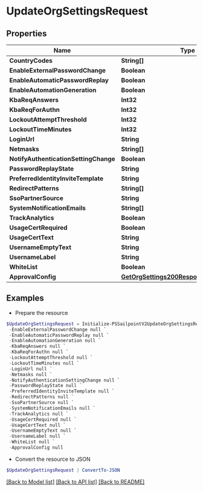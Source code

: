 # UpdateOrgSettingsRequest
## Properties

Name | Type | Description | Notes
------------ | ------------- | ------------- | -------------
**CountryCodes** | **String[]** |  | [optional] 
**EnableExternalPasswordChange** | **Boolean** |  | [optional] 
**EnableAutomaticPasswordReplay** | **Boolean** |  | [optional] 
**EnableAutomationGeneration** | **Boolean** |  | [optional] 
**KbaReqAnswers** | **Int32** |  | [optional] 
**KbaReqForAuthn** | **Int32** |  | [optional] 
**LockoutAttemptThreshold** | **Int32** |  | [optional] 
**LockoutTimeMinutes** | **Int32** |  | [optional] 
**LoginUrl** | **String** |  | [optional] 
**Netmasks** | **String[]** |  | [optional] 
**NotifyAuthenticationSettingChange** | **Boolean** |  | [optional] 
**PasswordReplayState** | **String** |  | [optional] 
**PreferredIdentityInviteTemplate** | **String** |  | [optional] 
**RedirectPatterns** | **String[]** |  | [optional] 
**SsoPartnerSource** | **String** |  | [optional] 
**SystemNotificationEmails** | **String[]** |  | [optional] 
**TrackAnalytics** | **Boolean** |  | [optional] 
**UsageCertRequired** | **Boolean** |  | [optional] 
**UsageCertText** | **String** |  | [optional] 
**UsernameEmptyText** | **String** |  | [optional] 
**UsernameLabel** | **String** |  | [optional] 
**WhiteList** | **Boolean** |  | [optional] 
**ApprovalConfig** | [**GetOrgSettings200ResponseApprovalConfig**](GetOrgSettings200ResponseApprovalConfig.md) |  | [optional] 

## Examples

- Prepare the resource
```powershell
$UpdateOrgSettingsRequest = Initialize-PSSailpointV2UpdateOrgSettingsRequest  -CountryCodes null `
 -EnableExternalPasswordChange null `
 -EnableAutomaticPasswordReplay null `
 -EnableAutomationGeneration null `
 -KbaReqAnswers null `
 -KbaReqForAuthn null `
 -LockoutAttemptThreshold null `
 -LockoutTimeMinutes null `
 -LoginUrl null `
 -Netmasks null `
 -NotifyAuthenticationSettingChange null `
 -PasswordReplayState null `
 -PreferredIdentityInviteTemplate null `
 -RedirectPatterns null `
 -SsoPartnerSource null `
 -SystemNotificationEmails null `
 -TrackAnalytics null `
 -UsageCertRequired null `
 -UsageCertText null `
 -UsernameEmptyText null `
 -UsernameLabel null `
 -WhiteList null `
 -ApprovalConfig null
```

- Convert the resource to JSON
```powershell
$UpdateOrgSettingsRequest | ConvertTo-JSON
```

[[Back to Model list]](../README.md#documentation-for-models) [[Back to API list]](../README.md#documentation-for-api-endpoints) [[Back to README]](../README.md)

